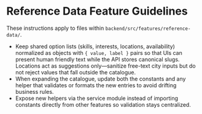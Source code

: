 # Reference Data Feature Guidelines

These instructions apply to files within `backend/src/features/reference-data/`.

- Keep shared option lists (skills, interests, locations, availability) normalized as objects with `{ value, label }` pairs so that UIs can present human friendly text while the API stores canonical slugs. Locations act as suggestions only—sanitize free-text city inputs but do not reject values that fall outside the catalogue.
- When expanding the catalogue, update both the constants and any helper that validates or formats the new entries to avoid drifting business rules.
- Expose new helpers via the service module instead of importing constants directly from other features so validation stays centralized.
